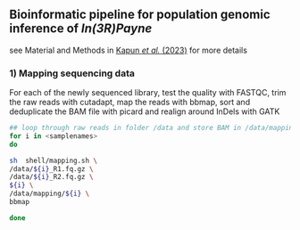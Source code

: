 ## Bioinformatic pipeline for population genomic inference of _In(3R)Payne_

see Material and Methods in [Kapun _et al._ (2023)]() for more details

### 1) Mapping sequencing data

For each of the newly sequenced library, test the quality with FASTQC, trim the raw reads with cutadapt, map the reads with bbmap, sort and deduplicate the BAM file with picard and realign around InDels with GATK

```bash
## loop through raw reads in folder /data and store BAM in /data/mapping
for i in <samplenames>
do

sh	shell/mapping.sh \
/data/${i}_R1.fq.gz	\
/data/${i}_R2.fq.gz	\	
${i} \
/data/mapping/${i} \
bbmap

done 

```